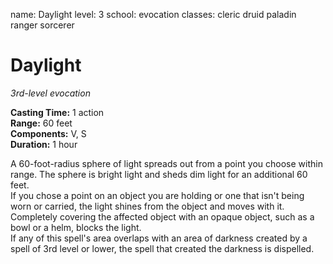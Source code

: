name: Daylight level: 3 school: evocation classes: cleric druid paladin ranger sorcerer

# Daylight
_3rd-level evocation_

**Casting Time:** 1 action    
**Range:** 60 feet    
**Components:** V, S    
**Duration:** 1 hour

A 60-foot-radius sphere of light spreads out from a point you choose within range. The sphere is bright light and sheds dim light for an additional 60 feet.    
If you chose a point on an object you are holding or one that isn't being worn or carried, the light shines from the object and moves with it. Completely covering the affected object with an opaque object, such as a bowl or a helm, blocks the light.    
If any of this spell's area overlaps with an area of darkness created by a spell of 3rd level or lower, the spell that created the darkness is dispelled. 